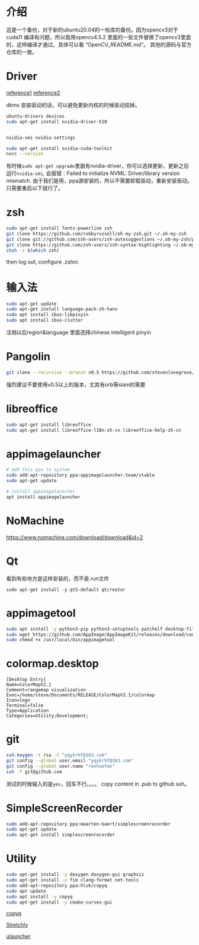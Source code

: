 # 介绍
这是一个备份，对于新的ubuntu20.04的一些库的备份。因为opencv3对于cuda11 编译有问题，所以我用opencv4.5.2 里面的一些文件替换了opencv3里面的，这样编译才通过。具体可以看 “OpenCV_README.md”。 其他的源码与官方仓库的一致。
# Driver

[reference1](https://flywine.blog.csdn.net/article/details/81877822?spm=1001.2101.3001.6661.1&utm_medium=distribute.pc_relevant_t0.none-task-blog-2%7Edefault%7ECTRLIST%7ERate-1.pc_relevant_paycolumn_v3&depth_1-utm_source=distribute.pc_relevant_t0.none-task-blog-2%7Edefault%7ECTRLIST%7ERate-1.pc_relevant_paycolumn_v3&utm_relevant_index=1)
[reference2](https://blog.csdn.net/wm9028/article/details/110268030)

dkms 安装驱动的话，可以避免更新内核的时候驱动挂掉。

```bash
ubuntu-drivers devices
sudo apt-get install nvidia-driver-510


nvidia-smi nvidia-settings

sudo apt-get install nvidia-cuda-toolkit
nvcc --version
```
有时候`sudo apt-get upgrade`里面有nvidia-driver，你可以选择更新，更新之后运行`nvidia-smi`,
会报错：Failed to initialize NVML: Driver/library version mismatch.
由于我们是用，ppa源安装的，所以不需要卸载驱动，重新安装驱动。只需要重启以下就行了。


# zsh
```bash
sudo apt-get install fonts-powerline zsh
git clone https://github.com/robbyrussell/oh-my-zsh.git ~/.oh-my-zsh
git clone git://github.com/zsh-users/zsh-autosuggestions ~/.ob-my-zsh/plugins/zsh-autosuggestions
git clone https://github.com/zsh-users/zsh-syntax-highlighting ~/.ob-my-zsh/plugins/zsh-syntax-highlighting
chsh -s $(which zsh)
```
then log out, configure .zshrc 

# 输入法
```bash
sudo apt-get update
sudo apt-get install language-pack-zh-hans
sudo apt install ibus-libpinyin
sudo apt install ibus-clutter
```
注销以后region&language 里面选择chinese intelligent pinyin

# Pangolin
```bash
git clone --recursive --branch v0.5 https://github.com/stevenlovegrove/Pangolin.git
```
强烈建议不要使用v0.5以上的版本，尤其有orb等slam的需要

# libreoffice
```bash
sudo apt-get install libreoffice
sudo apt-get install libreoffice-l10n-zh-cn libreoffice-help-zh-cn
```

# appimagelauncher
```bash
# add this ppa to system
sudo add-apt-repository ppa:appimagelauncher-team/stable
sudo apt-get update

# install appimagelauncher
apt install appimagelauncher
```
# NoMachine
https://www.nomachine.com/download/download&id=2

# Qt
看到有些地方是这样安装的，而不是.run文件
```
sudo apt-get install -y qt5-default qtcreator
```

# appimagetool
```bash
sudo apt install -y python3-pip python3-setuptools patchelf desktop-file-utils libgdk-pixbuf2.0-dev fakeroot strace fuse
sudo wget https://github.com/AppImage/AppImageKit/releases/download/continuous/appimagetool-x86_64.AppImage -O /usr/local/bin/appimagetool
sudo chmod +x /usr/local/bin/appimagetool
```

# colormap.desktop
```
[Desktop Entry]
Name=ColorMapV2.1
Comment=rangemap visualization
Exec=/home/steve/Documents/RELEASE/ColorMapV2.1/colormap
Icon=logo
Terminal=false
Type=Application
Categories=Utility;Development;
```
# git
```bash
ssh-keygen -t rsa -C "yqykrhf@163.com" 
git config --global user.email "yqykrhf@163.com"
git config --global user.name "renhaofan"
ssh -T git@github.com

```
测试的时候输入的是`yes`，回车不行。。。。
copy content in .pub to github ssh。
# SimpleScreenRecorder
```bash
sudo add-apt-repository ppa:maarten-baert/simplescreenrecorder
sudo apt-get update
sudo apt-get install simplescreenrecorder
```
# Utility
```bash
sudo apt-get install -y doxygen doxygen-gui graphviz
sudo apt-get install -y fim clang-format net-tools
sudo add-apt-repository ppa:hluk/copyq
sudo apt update
sudo apt install -y copyq
sudo apt-get install -y cmake-curses-gui
```
[copyq](https://github.com/hluk/CopyQ)

[Stretchly](https://github.com/hovancik/stretchly)

[ulauncher](https://ulauncher.io/)
